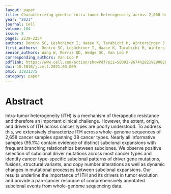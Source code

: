 ```yaml
---
layout: paper
title: Characterizing genetic intra-tumor heterogeneity across 2,658 human cancer genomes
year: "2021"
journal: Cell
volume: 184
issue: 8
pages: 2239-2254
authors: Dentro SC, Leshchiner I, Haase K, Tarabichi M, Wintersinger J, Deshwar AG, Yu K, Rubanova Y, Macintyre G, Demeulemeester J, Vázquez-García I, Kleinheinz K, Livitz DG, Malikic S, Donmez N, Sengupta S, Anur P, Jolly C, Cmero M, Rosebrock D, Schumacher SE, Fan Y, Fittall M, Drews RM, Yao X, Watkins TBK, Lee J, Schlesner M, Zhu H, Adams DJ, McGranahan N, Swanton C, Getz G, Boutros PC, Imielinski M, Beroukhim R, Sahinalp SC, Ji Y, Peifer M, Martincorena I, Markowetz F, Mustonen V, Yuan K, Gerstung M, Spellman PT, Wang W, Morris QD, Wedge DC, Van Loo P, PCAWG Evolution and Heterogeneity Working Group, PCAWG Consortium
first_authors:  Dentro SC, Leshchiner I, Haase K, Tarabichi M, Wintersinger J, Deshwar AG, Yu K, Rubanova Y, Macintyre G, Demulemeester J
senior_authors: Wang W, Morris QD, Wedge DC, Van Loo P
corresponding_authors: Van Loo P
pdflink: https://www.cell.com/action/showPdf?pii=S0092-8674%2821%2900294-4
doi: 10.1016/j.cell.2021.03.009
pmid: 33831375
category: paper
---
```


# Abstract
Intra-tumor heterogeneity (ITH) is a mechanism of therapeutic resistance and therefore an important clinical challenge. However, the extent, origin, and drivers of ITH across cancer types are poorly understood. To address this, we extensively characterize ITH across whole-genome sequences of 2,658 cancer samples spanning 38 cancer types. Nearly all informative samples (95.1%) contain evidence of distinct subclonal expansions with frequent branching relationships between subclones. We observe positive selection of subclonal driver mutations across most cancer types and identify cancer type-specific subclonal patterns of driver gene mutations, fusions, structural variants, and copy number alterations as well as dynamic changes in mutational processes between subclonal expansions. Our results underline the importance of ITH and its drivers in tumor evolution and provide a pan-cancer resource of comprehensively annotated subclonal events from whole-genome sequencing data.
